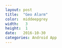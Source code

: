 ```yaml
---
layout: post
title:  "Geo Alarm"
color:  middeepgrey
width:   3 
height:  1
date:   2016-10-30
categories: Android App
---
```

